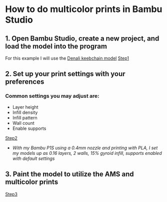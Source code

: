# How to do multicolor prints in Bambu Studio

## 1. Open Bambu Studio, create a new project, and load the model into the program
For this example I will use the [Denali keebchain model](https://github.com/DashDashUnderscoreDash/Keebchains/blob/main/Models/Denali%20by%20HaiZeus/Model/Denali%20Keychain.stl)
[Step1](Step1)

## 2. Set up your print settings with your preferences
### Common settings you may adjust are:
   - Layer height
   - Infill density
   - Infill pattern
   - Wall count
   - Enable supports

[Step2](Step2)
- *With my Bambu P1S using a 0.4mm nozzle and printing with PLA, I set my models up as 0.16 layers, 2 walls, 15% gyroid infill, supports enabled with default settings*

## 3. Paint the model to utilize the AMS and multicolor prints

[Step3](Step3)
